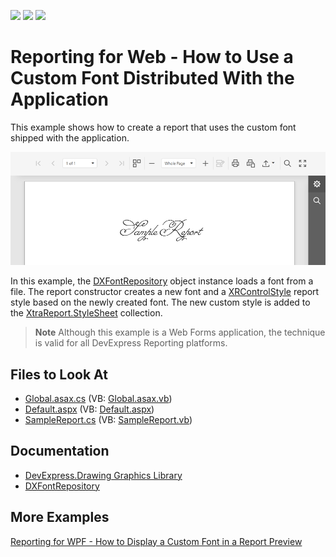 <!-- default badges list -->
![](https://img.shields.io/endpoint?url=https://codecentral.devexpress.com/api/v1/VersionRange/128603777/2022.2)
[![](https://img.shields.io/badge/Open_in_DevExpress_Support_Center-FF7200?style=flat-square&logo=DevExpress&logoColor=white)](https://supportcenter.devexpress.com/ticket/details/E5198)
[![](https://img.shields.io/badge/📖_How_to_use_DevExpress_Examples-e9f6fc?style=flat-square)](https://docs.devexpress.com/GeneralInformation/403183)
<!-- default badges end -->
# Reporting for Web - How to Use a Custom Font Distributed With the Application

This example shows how to create a report that uses the custom font shipped with the application.

![Report with Custom Fonts](./Images/report-with-custom-fonts.png)

In this example, the [DXFontRepository](https://docs.devexpress.com/CoreLibraries/DevExpress.Drawing.DXFontRepository) object instance loads a font from a file. The report constructor creates a new font and a [XRControlStyle](https://docs.devexpress.com/XtraReports/DevExpress.XtraReports.UI.XRControlStyle) report style based on the newly created font. The new custom style is added to the [XtraReport.StyleSheet](https://docs.devexpress.com/XtraReports/DevExpress.XtraReports.UI.XtraReport.StyleSheet) collection.

> **Note**
> Although this example is a Web Forms application, the technique is valid for all DevExpress Reporting platforms.

## Files to Look At  

- [Global.asax.cs](CS/E5198/Global.asax.cs) (VB: [Global.asax.vb](VB/E5198/Global.asax.vb)) 
- [Default.aspx](CS/E5198/Default.aspx) (VB: [Default.aspx](VB/E5198/Default.aspx))  
- [SampleReport.cs](CS/E5198/SampleReport.cs) (VB: [SampleReport.vb](VB/E5198/SampleReport.vb))  
  
## Documentation

- [DevExpress.Drawing Graphics Library](https://docs.devexpress.com/CoreLibraries/404247/devexpress-drawing-library)
- [DXFontRepository](https://docs.devexpress.com/CoreLibraries/DevExpress.Drawing.DXFontRepository)

## More Examples
[Reporting for WPF - How to Display a Custom Font in a Report Preview](https://github.com/DevExpress-Examples/reporting-wpf-use-private-custom-font-distributed-with-application)

